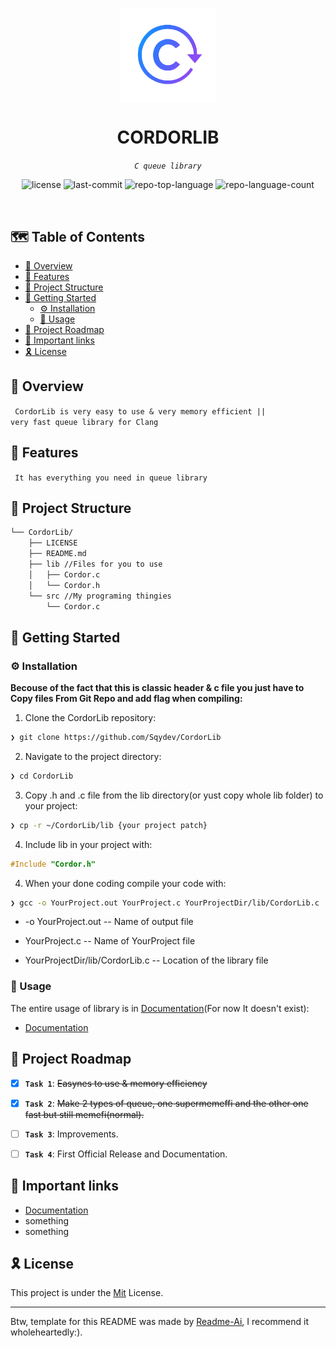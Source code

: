 <p align="center">
    <img src="https://github.com/Sqydev/CordorLib/blob/main/Logo.png" align="center" width="30%">
</p>
<p align="center"><h1 align="center">CORDORLIB</h1></p>
<p align="center">
	<em><code>C queue library</code></em>
</p>
<p align="center">
	<img src="https://img.shields.io/github/license/Sqydev/CordorLib?style=default&logo=opensourceinitiative&logoColor=white&color=00ffbc" alt="license">
	<img src="https://img.shields.io/github/last-commit/Sqydev/CordorLib?style=default&logo=git&logoColor=white&color=00ffbc" alt="last-commit">
	<img src="https://img.shields.io/github/languages/top/Sqydev/CordorLib?style=default&color=00ffbc" alt="repo-top-language">
	<img src="https://img.shields.io/github/languages/count/Sqydev/CordorLib?style=default&color=00ffbc" alt="repo-language-count">
</p>
<p align="center"><!-- default option, n2o dependency badges. -->
</p>
<p align="center">
	<!-- default option, no dependency badges. -->
</p>
<br>

## 🗺️ Table of Contents

- [📍 Overview](#-overview)
- [👾 Features](#-features)
- [📁 Project Structure](#-project-structure)
- [🚀 Getting Started](#-getting-started)
  - [⚙️ Installation](#-installation)
  - [🤖 Usage](#-usage)
- [📌 Project Roadmap](#-project-roadmap)
- [🔗 Important links](#-important-links)
- [🎗 License](#-license)


## 📍 Overview

<code> CordorLib is very easy to use & very memory efficient || very fast queue library for Clang</code>


## 👾 Features

<code> It has everything you need in queue library</code>


## 📁 Project Structure

```sh
└── CordorLib/
    ├── LICENSE
    ├── README.md
    ├── lib //Files for you to use
    │   ├── Cordor.c
    │   └── Cordor.h
    └── src //My programing thingies
        └── Cordor.c
```


## 🚀 Getting Started

### ⚙️ Installation

**Becouse of the fact that this is classic header & c file you just have to Copy files From Git Repo and add flag when compiling:**

1. Clone the CordorLib repository:
```sh
❯ git clone https://github.com/Sqydev/CordorLib
```

2. Navigate to the project directory:
```sh
❯ cd CordorLib
```

3. Copy .h and .c file from the lib directory(or yust copy whole lib folder) to your project:

```sh
❯ cp -r ~/CordorLib/lib {your project patch}
```

4. Include lib in your project with:

```c
#Include "Cordor.h"
```

4. When your done coding compile your code with:

```sh
❯ gcc -o YourProject.out YourProject.c YourProjectDir/lib/CordorLib.c
```

- -o YourProject.out -- Name of output file

- YourProject.c -- Name of YourProject file

- YourProjectDir/lib/CordorLib.c -- Location of the library file


### 🤖 Usage
The entire usage of library is in [Documentation](https://github.com/Sqydev/CordorLib/wiki)(For now It doesn't exist):
- [Documentation](https://github.com/Sqydev/CordorLib/wiki)


## 📌 Project Roadmap

- [X] **`Task 1`**: <strike>Easynes to use & memory efficiency</strike>
- [X] **`Task 2`**: <strike>Make 2 types of queue, one supermemeffi and the other one fast but still memefi(normal).</strike>
- [ ] **`Task 3`**: Improvements.
- [ ] **`Task 4`**: First Official Release and Documentation.


## 🔗 Important links

- [Documentation](https://github.com/Sqydev/CordorLib/wiki)
- something
- something


## 🎗 License

This project is under the [Mit](https://choosealicense.com/licenses/mit/) License.

---

Btw, template for this README was made by [Readme-Ai](https://github.com/eli64s/readme-ai?tab=readme-ov-file), I recommend it wholeheartedly:).
